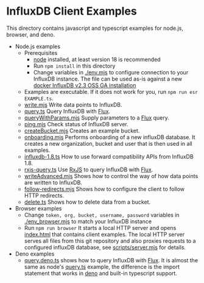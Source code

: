 # InfluxDB Client Examples

This directory contains javascript and typescript examples for node.js, browser, and deno.

- Node.js examples
  - Prerequisites
    - [node](https://nodejs.org/en/) installed, at least version 18 is recommended
    - Run `npm install` in this directory
    - Change variables in [./env.mjs](env.mjs) to configure connection to your InfluxDB instance. The file can be used as-is against a new [docker InfluxDB v2.3 OSS GA installation](https://docs.influxdata.com/influxdb/v2.3/get-started/)
  - Examples are executable. If it does not work for you, run `npm run esr EXAMPLE.ts`.
  - [write.mjs](./write.mjs)
    Write data points to InfluxDB.
  - [query.ts](./query.ts)
    Query InfluxDB with [Flux](https://docs.influxdata.com/influxdb/latest/get-started/).
  - [queryWithParams.mjs](./queryWithParams.mjs)
    Supply parameters to a [Flux](https://docs.influxdata.com/influxdb/latest/get-started/) query.
  - [ping.mjs](./ping.mjs)
    Check status of InfluxDB server.
  - [createBucket.mjs](./createBucket.mjs)
    Creates an example bucket.
  - [onboarding.mjs](./onboarding.mjs)
    Performs onboarding of a new influxDB database. It creates a new organization, bucket and user that is then used in all examples.
  - [influxdb-1.8.ts](./influxdb-1.8.ts)
    How to use forward compatibility APIs from InfluxDB 1.8.
  - [rxjs-query.ts](./rxjs-query.ts)
    Use [RxJS](https://rxjs.dev/) to query InfluxDB with [Flux](https://docs.influxdata.com/influxdb/latest/get-started/).
  - [writeAdvanced.mjs](./writeAdvanced.mjs)
    Shows how to control the way of how data points are written to InfluxDB.
  - [follow-redirects.mjs](./follow-redirects.mjs)
    Shows how to configure the client to follow HTTP redirects.
  - [delete.ts](./delete.ts)
    Shows how to delete data from a bucket.
- Browser examples
  - Change `token, org, bucket, username, password` variables in [./env_browser.mjs](env_browser.mjs) to match your InfluxDB instance
  - Run `npm run browser`
    It starts a local HTTP server and opens [index.html](./index.html) that contains client examples.
    The local HTTP server serves all files from this git repository and also proxies requests
    to a configured influxDB database, see [scripts/server.mjs](./scripts/server.mjs) for details.
- Deno examples
  - [query.deno.ts](./query.deno.ts) shows how to query InfluxDB with [Flux](https://docs.influxdata.com/influxdb/latest/get-started/).
    It is almost the same as node's [query.ts](./query.ts) example, the difference is the import statement that works in [deno](https://deno.land) and built-in typescript support.
